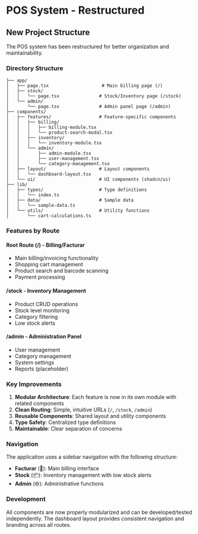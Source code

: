 # POS System - Restructured

## New Project Structure

The POS system has been restructured for better organization and maintainability.

### Directory Structure

```
├── app/
│   ├── page.tsx                    # Main billing page (/)
│   ├── stock/
│   │   └── page.tsx               # Stock/Inventory page (/stock)
│   └── admin/
│       └── page.tsx               # Admin panel page (/admin)
├── components/
│   ├── features/                  # Feature-specific components
│   │   ├── billing/
│   │   │   ├── billing-module.tsx
│   │   │   └── product-search-modal.tsx
│   │   ├── inventory/
│   │   │   └── inventory-module.tsx
│   │   └── admin/
│   │       ├── admin-module.tsx
│   │       ├── user-management.tsx
│   │       └── category-management.tsx
│   ├── layout/                    # Layout components
│   │   └── dashboard-layout.tsx
│   └── ui/                        # UI components (shadcn/ui)
├── lib/
│   ├── types/                     # Type definitions
│   │   └── index.ts
│   ├── data/                      # Sample data
│   │   └── sample-data.ts
│   └── utils/                     # Utility functions
│       └── cart-calculations.ts
```

### Features by Route

#### Root Route (/) - Billing/Facturar
- Main billing/invoicing functionality
- Shopping cart management
- Product search and barcode scanning
- Payment processing

#### /stock - Inventory Management
- Product CRUD operations
- Stock level monitoring
- Category filtering
- Low stock alerts

#### /admin - Administration Panel
- User management
- Category management
- System settings
- Reports (placeholder)

### Key Improvements

1. **Modular Architecture**: Each feature is now in its own module with related components
2. **Clean Routing**: Simple, intuitive URLs (`/`, `/stock`, `/admin`)
3. **Reusable Components**: Shared layout and utility components
4. **Type Safety**: Centralized type definitions
5. **Maintainable**: Clear separation of concerns

### Navigation

The application uses a sidebar navigation with the following structure:
- **Facturar** (🛒): Main billing interface
- **Stock** (📦): Inventory management with low stock alerts
- **Admin** (⚙️): Administrative functions

### Development

All components are now properly modularized and can be developed/tested independently. The dashboard layout provides consistent navigation and branding across all routes.
